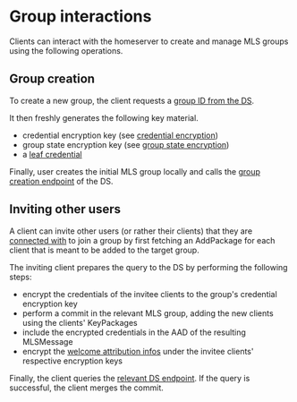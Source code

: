 # Group interactions

Clients can interact with the homeserver to create and manage MLS groups using the following operations.

## Group creation

To create a new group, the client requests a [group ID from the DS](../delivery_service.md#request-group-id).

It then freshly generates the following key material.

- credential encryption key (see [credential encryption](../delivery_service/group_state_encryption.md#credential-encryption))
- group state encryption key (see [group state encryption](../delivery_service/group_state_encryption.md#group-state-encryption))
- a [leaf credential](../authentication_service/credentials.md#leaf-credentials)

Finally, user creates the initial MLS group locally and calls the [group creation endpoint](../delivery_service.md#create-group) of the DS.

## Inviting other users

A client can invite other users (or rather their clients) that they are [connected with](../authentication_service/connection_establishment.md) to join a group by first fetching an AddPackage for each client that is meant to be added to the target group.

The inviting client prepares the query to the DS by performing the following steps:

- encrypt the credentials of the invitee clients to the group's credential encryption key
- perform a commit in the relevant MLS group, adding the new clients using the clients' KeyPackages
- include the encrypted credentials in the AAD of the resulting MLSMessage
- encrypt the [welcome attribution infos](../glossary.md#welcome-attribution-info) under the invitee clients' respective encryption keys

Finally, the client queries the [relevant DS endpoint](../delivery_service.md#adding-new-users-to-the-group). If the query is successful, the client merges the commit.
